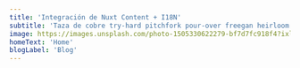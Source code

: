 ```yaml
---
title: 'Integración de Nuxt Content + I18N'
subtitle: 'Taza de cobre try-hard pitchfork pour-over freegan heirloom neutra air plant tacos prensados en frío poke beard tote bag. Heirloom echo park mlkshk bolsa de asas orillo pollo caliente auténtica tumeric truffaut hexagonal try-hard cambray.'
image: https://images.unsplash.com/photo-1505330622279-bf7d7fc918f4?ixlib=rb-1.2.1&ixid=eyJhcHBfaWQiOjEyMDd9&auto=format&fit=crop&w=1350&q=80
homeText: 'Home'
blogLabel: 'Blog'
---
```


<home-cover :title="title" :subtitle="subtitle" :image="image" :home-text="homeText" :blog-label="blogLabel"></home-cover>